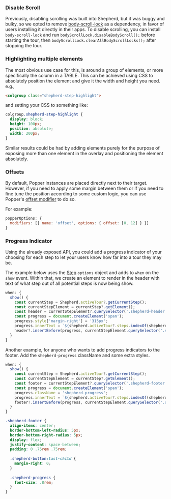 ### Disable Scroll

Previously, disabling scrolling was built into Shepherd, but it was buggy
and bulky, so we opted to remove [body-scroll-lock](https://github.com/willmcpo/body-scroll-lock) 
as a dependency, in favor of users installing it directly in their apps. To disable scrolling, 
you can install `body-scroll-lock` and run `bodyScrollLock.disableBodyScroll();` before
starting the tour, then `bodyScrollLock.clearAllBodyScrollLocks();` after stopping the tour.

### Highlighting multiple elements

The most obvious use case for this, is around a group of elements, or more specifically the column in a TABLE. This can be achieved using CSS to absolutely position the element and give it the width and height you need. e.g., 

```html
<colgroup class="shepherd-step-highlight">
```
and setting your CSS to something like:

```css
colgroup.shepherd-step-highlight {
  display: block;
  height: 100px;
  position: absolute;
  width: 200px;
}
```

Similar results could be had by adding elements purely for the purpose of exposing more than one element in the overlay and positioning the element absolutely.

### Offsets

By default, Popper instances are placed directly next to their target. However, if you need to apply some margin 
between them or if you need to fine tune the position according to some custom logic, you can use Popper's 
[offset modifier](https://popper.js.org/docs/v2/modifiers/offset/) to do so.

For example:

```js
popperOptions: {
  modifiers: [{ name: 'offset', options: { offset: [0, 12] } }]
}
```


### Progress Indicator

Using the already exposed API, you could add a progress indicator of your choosing 
for each step to let your users know how far into a tour they may be.

The example below uses the [Step](https://shepherdjs.dev/docs/Step.html) `options` 
object and adds to `when` on the `show` event. Within that, we create an element 
to render in the header with text of what step out of all potential steps is now 
being show.

```javascript
when: {
  show() {
    const currentStep = Shepherd.activeTour?.getCurrentStep();
    const currentStepElement = currentStep?.getElement();
    const header = currentStepElement?.querySelector('.shepherd-header');
    const progress = document.createElement('span');
    progress.style['margin-right'] = '315px';
    progress.innerText = `${shepherd.activeTour?.steps.indexOf(shepherd.currentStep) + 1}/${shepherd.steps.length}`;
    header?.insertBefore(progress, currentStepElement.querySelector('.shepherd-cancel-icon'));        
  }
}
```

Another example, for anyone who wants to add progress indicators to the footer. Add the `shepherd-progress` className and some extra styles.

```javascript
when: {
  show() {
    const currentStep = Shepherd.activeTour?.getCurrentStep();
    const currentStepElement = currentStep?.getElement();
    const footer = currentStepElement?.querySelector('.shepherd-footer');
    const progress = document.createElement('span');
    progress.className = 'shepherd-progress';
    progress.innerText = `${shepherd.activeTour?.steps.indexOf(shepherd.currentStep) + 1} of ${shepherd.steps.length}`;
    footer?.insertBefore(progress, currentStepElement.querySelector('.shepherd-button:last-child'));
  }
}
```

```scss
.shepherd-footer {
  align-items: center;
  border-bottom-left-radius: 5px;
  border-bottom-right-radius: 5px;
  display: flex;
  justify-content: space-between;
  padding: 0 .75rem .75rem;
  
  .shepherd-button:last-child {
    margin-right: 0;
  }
    
  .shepherd-progress {
    font-size: .8rem;
  }
}
```
